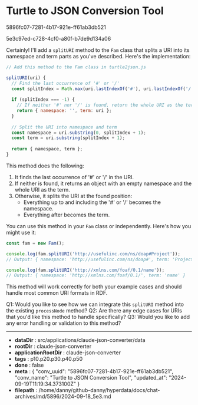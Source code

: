 # Turtle to JSON Conversion Tool

5896fc07-7281-4b17-921e-ff61ab3db521

5e3c97ed-c728-4cf0-a80f-b7de9d134a06

 Certainly! I'll add a `splitURI` method to the `Fam` class that splits a URI into its namespace and term parts as you've described. Here's the implementation:

```javascript
// Add this method to the Fam class in turtle2json.js

splitURI(uri) {
  // Find the last occurrence of '#' or '/'
  const splitIndex = Math.max(uri.lastIndexOf('#'), uri.lastIndexOf('/'));
  
  if (splitIndex === -1) {
    // If neither '#' nor '/' is found, return the whole URI as the term
    return { namespace: '', term: uri };
  }
  
  // Split the URI into namespace and term
  const namespace = uri.substring(0, splitIndex + 1);
  const term = uri.substring(splitIndex + 1);
  
  return { namespace, term };
}
```

This method does the following:

1. It finds the last occurrence of '#' or '/' in the URI.
2. If neither is found, it returns an object with an empty namespace and the whole URI as the term.
3. Otherwise, it splits the URI at the found position:
   - Everything up to and including the '#' or '/' becomes the namespace.
   - Everything after becomes the term.

You can use this method in your `Fam` class or independently. Here's how you might use it:

```javascript
const fam = new Fam();

console.log(fam.splitURI('http://usefulinc.com/ns/doap#Project'));
// Output: { namespace: 'http://usefulinc.com/ns/doap#', term: 'Project' }

console.log(fam.splitURI('http://xmlns.com/foaf/0.1/name'));
// Output: { namespace: 'http://xmlns.com/foaf/0.1/', term: 'name' }
```

This method will work correctly for both your example cases and should handle most common URI formats in RDF.

Q1: Would you like to see how we can integrate this `splitURI` method into the existing `processNode` method?
Q2: Are there any edge cases for URIs that you'd like this method to handle specifically?
Q3: Would you like to add any error handling or validation to this method?

---

* **dataDir** : src/applications/claude-json-converter/data
* **rootDir** : claude-json-converter
* **applicationRootDir** : claude-json-converter
* **tags** : p10.p20.p30.p40.p50
* **done** : false
* **meta** : {
  "conv_uuid": "5896fc07-7281-4b17-921e-ff61ab3db521",
  "conv_name": "Turtle to JSON Conversion Tool",
  "updated_at": "2024-09-19T11:19:34.373100Z"
}
* **filepath** : /home/danny/github-danny/hyperdata/docs/chat-archives/md/5896/2024-09-18_5e3.md